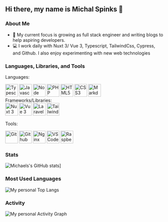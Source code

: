 
## Hi there, my name is Michal Spinks 👋

### About Me

+ 📝 My current focus is growing as full stack engineer and  writing blogs to help aspiring developers.
+ 💻 I work daily with Nuxt 3/ Vue 3, Typescript, TailwindCss, Cypress, and Github. I also enjoy experimenting with new web technologies


### Languages, Libraries,  and Tools

Languages:<br>
<div>
<img src="https://cdn.jsdelivr.net/gh/devicons/devicon/icons/typescript/typescript-original.svg" height="40" width="40" title="Typescript" alt="Typescript"/>
<img src="https://cdn.jsdelivr.net/gh/devicons/devicon/icons/javascript/javascript-original.svg" height="40" width="40" title="Javascript" alt="Javascript"/>
<img src="https://cdn.jsdelivr.net/gh/devicons/devicon/icons/nodejs/nodejs-original-wordmark.svg" height="40" width="40" title="Node" alt="Node"/>
<img src="https://cdn.jsdelivr.net/gh/devicons/devicon/icons/php/php-original.svg" height="40" width="40" title="PHP" alt="PHP"/>
<img src="https://cdn.jsdelivr.net/gh/devicons/devicon/icons/html5/html5-original.svg" height="40" width="40" title="HTML5" alt="HTML5"/>
<img src="https://cdn.jsdelivr.net/gh/devicons/devicon/icons/css3/css3-original.svg" height="40" width="40" title="CSS3" alt="CSS3"/>
<img src="https://cdn.jsdelivr.net/gh/devicons/devicon/icons/markdown/markdown-original.svg" height="40" width="40" title="Markdown" alt="Markdown"/>


</div>
Frameworks/Libraries:<br>
<div>
<img src="https://cdn.jsdelivr.net/gh/devicons/devicon/icons/nuxtjs/nuxtjs-original.svg" height="40" width="40" title="Nuxt 3" alt="Nuxt 3"/>
<img src="https://cdn.jsdelivr.net/gh/devicons/devicon/icons/vuejs/vuejs-original.svg" height="40" width="40" title="Vue 3" alt="Vue 3"/>
<img src="https://cdn.jsdelivr.net/gh/devicons/devicon/icons/laravel/laravel-plain-wordmark.svg" height="40" width="40" title="Laravel" alt="Laravel"/>
<img src="https://cdn.jsdelivr.net/gh/devicons/devicon/icons/tailwindcss/tailwindcss-original-wordmark.svg" height="40" width="40" title="Tailwind" alt="Tailwind"/>
</div>

Tools:<br>
<div>
<img src="https://cdn.jsdelivr.net/gh/devicons/devicon/icons/git/git-original.svg"height="40" width="40" title="Nuxt 3" alt="Git"/>
<img src="https://cdn.jsdelivr.net/gh/devicons/devicon/icons/github/github-original.svg" height="40" width="40" title="Github" alt="Github"/>
<img src="https://cdn.jsdelivr.net/gh/devicons/devicon/icons/nginx/nginx-original.svg" height="40" width="40" title="Nginx" alt="Nginx"/>
<img src="https://cdn.jsdelivr.net/gh/devicons/devicon/icons/vscode/vscode-original.svg" height="40" width="40" title="VSCode" alt="VSCode"/>
<img 
src="https://cdn.jsdelivr.net/gh/devicons/devicon/icons/raspberrypi/raspberrypi-original.svg" height="40" width="40" title="Raspberri Pi" alt="Raspberry Pi"/>
</div>

### Stats<br>


![Michaels's GitHub stats](https://github-readme-stats.vercel.app/api?username=mikespinks0401)]
### Most Used Languages<br>
![My personal Top Langs](https://github-readme-stats.vercel.app/api/top-langs/?username=Mikespinks0401&langs_count=8&count_private=true&layout=compact&theme=react&hide_border=true&bg_color=0D1117)
### Activity


![My personal Activity Graph](https://activity-graph.herokuapp.com/graph?username=Mikespinks0401&bg_color=0D1117&color=5BCDEC&line=5BCDEC&point=FFFFFF&hide_border=true)

<!--
**mikespinks0401/mikespinks0401** is a ✨ _special_ ✨ repository because its `README.md` (this file) appears on your GitHub profile.

Here are some ideas to get you started:

- 🔭 I’m currently working on ...
- 🌱 I’m currently learning ...
- 👯 I’m looking to collaborate on ...
- 🤔 I’m looking for help with ...
- 💬 Ask me about ...
- 📫 How to reach me: ...
- 😄 Pronouns: ...
- ⚡ Fun fact: ...
-->
